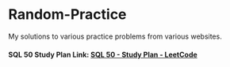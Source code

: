 # Random-Practice
My solutions to various practice problems from various websites.

#### SQL 50 Study Plan Link: [SQL 50 - Study Plan - LeetCode](https://leetcode.com/studyplan/top-sql-50/)
